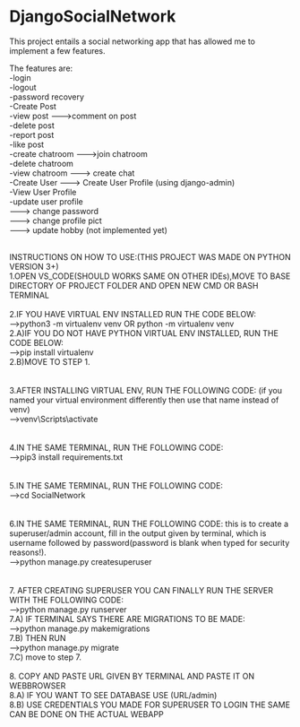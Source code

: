 # DjangoSocialNetwork

This project entails a social networking app that has allowed me to implement a few features.

The features are:<br/>
-login<br/>
-logout<br/>
-password recovery<br/>
-Create Post<br/>
-view post 
--->comment on post<br/>
-delete post<br/>
-report post<br/>
-like post<br/>
-create chatroom
--->join chatroom<br/>
-delete chatroom<br/>
-view chatroom
---> create chat<br/>
-Create User 
---> Create User Profile (using django-admin)<br/>
-View User Profile<br/>
-update user profile <br/>
---> change password<br/>
---> change profile pict <br/>
---> update hobby (not implemented yet)<br/>
<br/>


INSTRUCTIONS ON HOW TO USE:(THIS PROJECT WAS MADE ON PYTHON VERSION 3+)<br/>
1.OPEN VS_CODE(SHOULD WORKS SAME ON OTHER IDEs),MOVE TO BASE DIRECTORY OF PROJECT FOLDER AND OPEN NEW CMD OR BASH TERMINAL
<br/>
<br/>
2.IF YOU HAVE VIRTUAL ENV INSTALLED RUN THE CODE BELOW:<br/>
-->python3 -m virtualenv venv OR python -m virtualenv venv <br/>
2.A)IF YOU DO NOT HAVE PYTHON VIRTUAL ENV INSTALLED, RUN THE CODE BELOW:<br/>
-->pip install virtualenv  <br/>
2.B)MOVE TO STEP 1.<br/>
<br/>
<br/>
3.AFTER INSTALLING VIRTUAL ENV, RUN THE FOLLOWING CODE: (if you named your virtual environment differently then use that name instead of venv)<br/>
-->venv\Scripts\activate<br/>
<br/>
<br/>
4.IN THE SAME TERMINAL, RUN THE FOLLOWING CODE:<br/>
-->pip3 install requirements.txt<br/>
<br/>
<br/>
5.IN THE SAME TERMINAL, RUN THE FOLLOWING CODE:<br/>
-->cd SocialNetwork<br/>
<br/>
<br/>
6.IN THE SAME TERMINAL, RUN THE FOLLOWING CODE: this is to create a superuser/admin account, fill in the output given by terminal, which is username followed by password(password is blank when typed for security reasons!).<br/>
-->python manage.py createsuperuser<br/>
<br/>
<br/>
7. AFTER CREATING SUPERUSER YOU CAN FINALLY RUN THE SERVER WITH THE FOLLOWING CODE:<br/>
-->python manage.py runserver<br/>
7.A) IF TERMINAL SAYS THERE ARE MIGRATIONS TO BE MADE:<br/>
-->python manage.py makemigrations<br/>
7.B) THEN RUN <br/>
-->python manage.py migrate<br/>
7.C) move to step 7.
<br/>
<br/>
8. COPY AND PASTE URL GIVEN BY TERMINAL AND PASTE IT ON WEBBROWSER<br/>
8.A) IF YOU WANT TO SEE DATABASE USE (URL/admin)<br/>
8.B) USE CREDENTIALS YOU MADE FOR SUPERUSER TO LOGIN THE SAME CAN BE DONE ON THE ACTUAL WEBAPP<br/>



